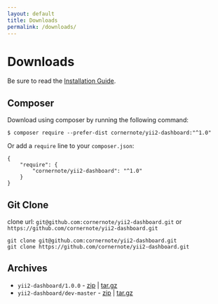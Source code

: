 ```yaml
---
layout: default
title: Downloads
permalink: /downloads/
---
```


# Downloads

Be sure to read the [Installation Guide](../docs/installation/).

## Composer

Download using composer by running the following command:

```
$ composer require --prefer-dist cornernote/yii2-dashboard:"^1.0"
```

Or add a `require` line to your `composer.json`: 

```
{
    "require": {
        "cornernote/yii2-dashboard": "^1.0"
    }
}
```

## Git Clone

clone url: `git@github.com:cornernote/yii2-dashboard.git` or `https://github.com/cornernote/yii2-dashboard.git`

```
git clone git@github.com:cornernote/yii2-dashboard.git
git clone https://github.com/cornernote/yii2-dashboard.git
```

## Archives

* `yii2-dashboard/1.0.0` - [zip](https://github.com/cornernote/yii2-dashboard/archive/1.0.0.tar.gz) | [tar.gz](https://github.com/cornernote/yii2-dashboard/archive/1.0.0.tar.gz)
* `yii2-dashboard/dev-master` - [zip](https://github.com/cornernote/yii2-dashboard/archive/master.zip) | [tar.gz](https://github.com/cornernote/yii2-dashboard/archive/master.tar.gz)
